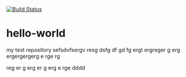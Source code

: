 [![Build Status](https://dev.azure.com/kaivalyastest/pipeline-learn/_apis/build/status/kaiwatsatsat.hello-world?branchName=master)](https://dev.azure.com/kaivalyastest/pipeline-learn/_build/latest?definitionId=1&branchName=master)
# hello-world
my test repository
sefsdvfsergv
resg
dsfg
df
gd
fg
ergt
ergreger
g
erg
ergergergerg e
rge
rg

reg er
g
erg
er
g
erg
e
rge
dddd
